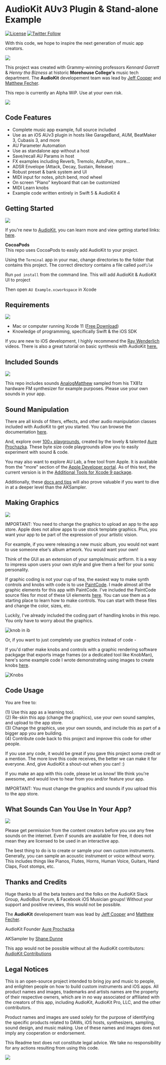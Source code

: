 # **AudioKit AUv3 Plugin & Stand-alone Example**

[![License](https://img.shields.io/cocoapods/l/AudioKit.svg?style=flat)](https://github.com/AudioKit/ROMPlayer/blob/master/LICENSE)
[![Twitter Follow](https://img.shields.io/twitter/follow/AudioKitPro.svg?style=social)](http://twitter.com/AudioKitPro)

With this code, we hope to inspire the next generation of music app creators. 

![](https://i.imgur.com/4O1erRv.png)


This project was created with Grammy-winning professors *Kennard Garrett* & *Henny tha Bizness* at historic **Morehouse College's** music tech department. The **AudioKit** developement team was lead by [Jeff Cooper](mailto:jeff@audiokitpro.com) and [Matthew Fecher](https://twitter.com/analogMatthew).   

This repo is currently an Alpha WiP. Use at your own risk. 

![](https://i.imgur.com/LUXE0tP.png)

## Code Features

- Complete music app example, full source included
- Use as an iOS AUv3 plugin in hosts like GarageBand, AUM, BeatMaker 3, Cubasis 3, and more
- AU Parameter Automation
- Use as standalone app without a host
- Save/recall AU Params in host
- FX examples including Reverb, Tremolo, AutoPan, more...
- ADSR Envelope (Attack, Decay, Sustain, Release)
- Robust preset & bank system and UI
- MIDI input for notes, pitch bend, mod wheel
- On screen "Piano" keyboard that can be customized 
- MIDI Learn knobs
- Example code written entirely in Swift 5 & AudioKit 4

## Getting Started

![](https://i.imgur.com/EKwAq1Z.png)

If you're new to [AudioKit](https://audiokit.io/), you can learn more and view getting started links: [here](https://audiokitpro.com/audiokit/).


**CocoaPods**  
This repo uses CocoaPods to easily add AudioKit to your project. 

Using the `Terminal` app in your mac, change directories to the folder that contains this project. The correct directory contains a file called `podfile`

Run `pod install` from the command line. This will add AudioKit & AudioKit UI to project

Then open `AU Example.xcworkspace` in Xcode

## Requirements

![](https://i.imgur.com/Gc7kYYr.png)

- Mac or computer running Xcode 11 ([Free Download](https://itunes.apple.com/us/app/xcode/id497799835?mt=12))
- Knowledge of programming, specifically Swift & the iOS SDK

If you are new to iOS development, I highly recommend the [Ray Wenderlich](https://www.raywenderlich.com/) videos. There is also a great tutorial on basic synthesis with AudioKit  [here.](https://www.raywenderlich.com/145770/audiokit-tutorial-getting-started) 


## Included Sounds

![](https://i.imgur.com/k807YHC.png)

This repo includes sounds [AnalogMatthew](https://twitter.com/analogMatthew) sampled from his TX81z hardware FM synthesizer for example purposes. Please use your own sounds in your app.

## Sound Manipulation

There are all kinds of filters, effects, and other audio manipulation classes included with AudioKit to get you started. You can browse the documentation [here](http://audiokit.io/docs/index.html). 

And, explore over [100+ playgrounds](http://audiokit.io/playgrounds/), created by the lovely & talented [Aure Prochazka](https://twitter.com/audiokitman). These byte size code playgrounds allow you to easily experiment with sound & code.

You may also want to explore AU Lab, a free tool from Apple. It is available from the "more" section of the [Apple Developer portal](https://developer.apple.com/download/more/). As of this text, the current version is in the [Additional Tools for Xcode 9 package](https://download.developer.apple.com/Developer_Tools/Additional_Tools_for_Xcode_9/Additional_Tools_for_Xcode_9.dmg). 

Additionally, these [docs and tips](https://developer.apple.com/library/content/technotes/tn2331/_index.html) will also prove valuable if you want to dive in at a deeper level than the AKSampler. 

## Making Graphics

![](https://i.imgur.com/uelpjUh.png)

IMPORTANT: You need to change the graphics to upload an app to the app store. Apple does not allow apps to use stock template graphics. Plus, you want your app to be part of the expression of your artistic vision. 

For example, if you were releasing a new music album, you would not want to use someone else's album artwork. You would want your own! 

Think of the GUI as an extension of your sample/music artform. It is a way to impress upon users your own style and give them a feel for your sonic personality. 

If graphic coding is not your cup of tea, the easiest way to make synth controls and knobs with code is to use [PaintCode](https://www.paintcodeapp.com/). I made almost all the graphic elements for this app with PaintCode. I've included the PaintCode source files for most of these UI elements [here](https://github.com/AudioKit/AudioKitGraphics). You can use them as a starting place to learn how to make controls. You can start with these files and change the color, sizes, etc. 

Luckily, I've already included the coding part of handling knobs in this repo. You only have to worry about the graphics. 

![knob in ib](https://i.imgflip.com/1svkul.gif)

Or, if you want to just completely use graphics instead of code - 

If you'd rather make knobs and controls with a graphic rendering software packgage that exports image frames (or a dedicated tool like KnobMan), here's some example code I wrote demonstrating using images to create knobs [here](https://github.com/analogcode/3D-Knobs).

![Knobs](http://audiokitpro.com/images/knob.gif) 

## Code Usage

You are free to:

(1) Use this app as a learning tool.  
(2) Re-skin this app (change the graphics), use your own sound samples, and upload to the app store.   
(3) Change the graphics, use your own sounds, and include this as part of a bigger app you are building.  
(4) Contribute code back to this project and improve this code for other people.

If you use any code, it would be great if you gave this project some credit or a mention. The more love this code receives, the better we can make it for everyone. And, give AudioKit a shout-out when you can! :) 

If you make an app with this code, please let us know! We think you're awesome, and would love to hear from you and/or feature your app.

IMPORTANT: You must change the graphics and sounds if you upload this to the app store.

## What Sounds Can You Use In Your App?

![](https://i.imgur.com/pOOAZeW.png)

Please get permission from the content creators before you use any free sounds on the internet. Even if sounds are available for free, it does not mean they are licensed to be used in an interactive app. 

The best thing to do is to create or sample your own custom instruments. Generally, you can sample an acoustic instrument or voice without worry. This includes things like Pianos, Flutes, Horns, Human Voice, Guitars, Hand Claps, Foot stomps, etc.

## Thanks and Credits

Huge thanks to all the beta testers and the folks on the AudioKit Slack Group, AudioBus Forum, & Facebook iOS Musician groups! Without your support and positive reviews, this would not be possible.

The **AudioKit** developement team was lead by [Jeff Cooper](mailto:jeff@audiokitpro.com) and [Matthew Fecher](https://twitter.com/analogMatthew).   

AudioKit Founder [Aure Prochazka](http://twitter.com/audiokitman)

AKSampler by
[Shane Dunne](http://github.com/getdunne)

This app would not be possible without all the AudioKit contributors:  
[AudioKit Contributions](https://github.com/AudioKit/AudioKit/graphs/contributors)

## Legal Notices

This is an open-source project intended to bring joy and music to people, and enlighten people on how to build custom instruments and iOS apps. All product names and images, trademarks and artists names are the property of their respective owners, which are in no way associated or affiliated with the creators of this app, including AudioKit, AudioKit Pro, LLC, and the other contributors. 

Product names and images are used solely for the purpose of identifying the specific products related to DAWs, iOS hosts, synthesizers, sampling, sound design, and music making. Use of these names and images does not imply any cooperation or endorsement. 

This Readme text does not constitute legal advice. We take no responsibility for any actions resulting from using this code. 

![](https://i.imgur.com/F60TLaW.png)
